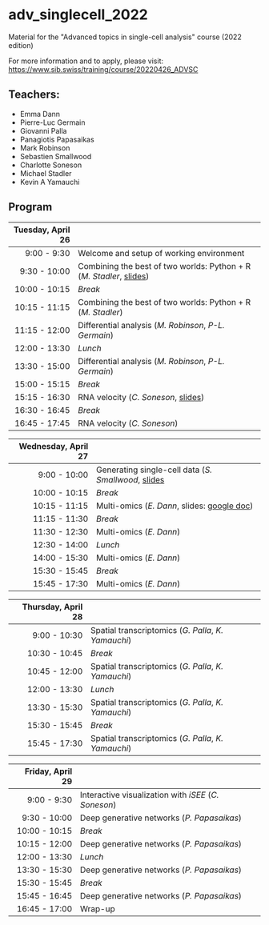 # adv_singlecell_2022
Material for the "Advanced topics in single-cell analysis" course (2022 edition)

For more information and to apply, please visit: https://www.sib.swiss/training/course/20220426_ADVSC

## Teachers:

- Emma Dann
- Pierre-Luc Germain
- Giovanni Palla
- Panagiotis Papasaikas
- Mark Robinson
- Sebastien Smallwood
- Charlotte Soneson  
- Michael Stadler
- Kevin A Yamauchi

## Program

| Tuesday, April 26 |                                                        |  
|------------------:|:-------------------------------------------------------|  
|      9:00 -  9:30 | Welcome and setup of working environment |  
|      9:30 - 10:00 | Combining the best of two worlds: Python + R (*M. Stadler*, [slides](https://fmicompbio.github.io/adv_singlecell_2022/day1_python_and_R__01_introduction.html)) |  
|     10:00 - 10:15 | *Break* |  
|     10:15 - 11:15 | Combining the best of two worlds: Python + R (*M. Stadler*) |  
|     11:15 - 12:00 | Differential analysis (*M. Robinson*, *P-L. Germain*) |  
|     12:00 - 13:30 | *Lunch* |  
|     13:30 - 15:00 | Differential analysis (*M. Robinson*, *P-L. Germain*) |  
|     15:00 - 15:15 | *Break* |  
|     15:15 - 16:30 | RNA velocity (*C. Soneson*, [slides](https://fmicompbio.github.io/adv_singlecell_2022/day1_RNA_velocity_slides/)) |  
|     16:30 - 16:45 | *Break* |  
|     16:45 - 17:45 | RNA velocity (*C. Soneson*) |  


| Wednesday, April 27  |                                                        |  
| -----------------:|:-------------------------------------------------------|  
|      9:00 - 10:00 | Generating single-cell data (*S. Smallwood*, [slides](https://fmicompbio.github.io/adv_singlecell_2022/day2_experimental_approache__Smallwood_Advanced_SC_Analysis_Basel_2022.pdf) |  
|     10:00 - 10:15 | *Break* |  
|     10:15 - 11:15 | Multi-omics (*E. Dann*, slides: [google doc](https://docs.google.com/presentation/d/1xG20Nrm0Kd9-0Ou3fU39jfSyK9fFfynHQ_Y7EnUrSfw/edit?usp=sharing)) |  
|     11:15 - 11:30 | *Break* |  
|     11:30 - 12:30 | Multi-omics (*E. Dann*) |  
|     12:30 - 14:00 | *Lunch* |  
|     14:00 - 15:30 | Multi-omics (*E. Dann*) |  
|     15:30 - 15:45 | *Break* |  
|     15:45 - 17:30 | Multi-omics (*E. Dann*) |  

| Thursday, April 28    |                                                        |  
| -----------------:|:-------------------------------------------------------|  
|      9:00 - 10:30 | Spatial transcriptomics (*G. Palla*, *K. Yamauchi*) |  
|     10:30 - 10:45 | *Break* |  
|     10:45 - 12:00 | Spatial transcriptomics (*G. Palla*, *K. Yamauchi*) |  
|     12:00 - 13:30 | *Lunch* |  
|     13:30 - 15:30 | Spatial transcriptomics (*G. Palla*, *K. Yamauchi*) |  
|     15:30 - 15:45 | *Break* |  
|     15:45 - 17:30 | Spatial transcriptomics (*G. Palla*, *K. Yamauchi*) |  

| Friday, April 29    |                                                        |  
| -----------------:|:-------------------------------------------------------|  
|      9:00 -  9:30 | Interactive visualization with *iSEE* (*C. Soneson*) |  
|      9:30 - 10:00 | Deep generative networks (*P. Papasaikas*) |  
|     10:00 - 10:15 | *Break* |
|     10:15 - 12:00 | Deep generative networks (*P. Papasaikas*) |  
|     12:00 - 13:30 | *Lunch* |  
|     13:30 - 15:30 | Deep generative networks (*P. Papasaikas*) |  
|     15:30 - 15:45 | *Break* |  
|     15:45 - 16:45 | Deep generative networks (*P. Papasaikas*) |  
|     16:45 - 17:00 | Wrap-up |  

